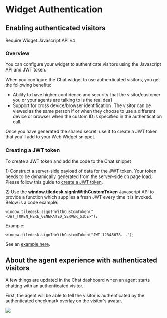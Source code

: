 # Widget Authentication

## Enabling authenticated visitors

Require Widget Javascript API v4

### Overview

You can configure your widget to authenticate visitors using the Javascript API and JWT token.

When you configure the Chat widget to use authenticated visitors, you get the following benefits:

* Ability to have higher confidence and security that the visitor/customer you or your agents are talking to is the real deal
* Support for cross device/browser identification. The visitor can be viewed as the same person if or when they choose to use a different device or browser when the custom ID is specified in the authentication call.


Once you have generated the shared secret, use it to create a JWT token that you'll add to your Web Widget snippet.

### Creating a JWT token

To create a JWT token and add the code to the Chat snippet

1\) Construct a server-side payload of data for the JWT token. Your token needs to be dynamically generated from the server-side on page load. Please follow this guide to [create a JWT token](../apis/authentication/README.md). 


2\) Use the **window.tiledesk.signInWithCustomToken** Javascript API to provide a function which supplies a fresh JWT every time it is invoked. Below is a code example:

```text
window.tiledesk.signInWithCustomToken("<JWT_TOKEN_HERE_GENERATED_SERVER_SIDE>");
```

Example:

```text
window.tiledesk.signInWithCustomToken("JWT 12345678...");
```

See an [example here](https://github.com/chat21/chat21-web-widget/blob/master/src/test.html).



## About the agent experience with authenticated visitors

A few things are updated in the Chat dashboard when an agent starts chatting with an authenticated visitor.

First, the agent will be able to tell the visitor is authenticated by the authenticated checkmark overlay on the visitor's avatar.

![](https://raw.githubusercontent.com/Tiledesk/tiledesk-docs/master/docs/authuser.png)

